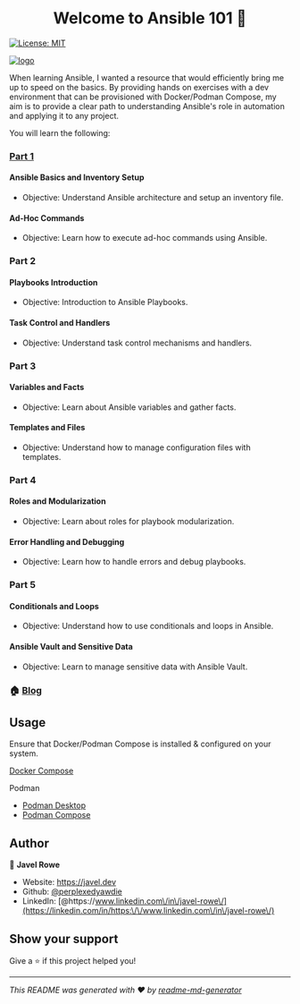 <h1 align="center">Welcome to Ansible 101 👋</h1>
<p>
  <a href="#" target="_blank">
    <img alt="License: MIT" src="https://img.shields.io/badge/License-MIT-yellow.svg" />
  </a>
</p>
<a href="https://javel.dev" target="_blank">
  <img alt="logo" src="https://yzpjtx1indjl.objectstorage.ca-toronto-1.oci.customer-oci.com/p/aREEy_Ys2FkAeFaO8XMhV9JUCaIPCfSkCegIPv77ZHcq9dvNyWqHurFGGh0IQnyY/n/yzpjtx1indjl/b/cloud-kung-fu/o/kungfucloud.png" />
</a>

When learning Ansible, I wanted a resource that would efficiently bring me up to speed on the basics. By providing hands on exercises with a dev environment that can be provisioned with Docker/Podman Compose, my aim is to provide a clear path to understanding Ansible's role in automation and applying it to any project.

You will learn the following:

### [Part 1](https://github.com/perplexedyawdie/ansible-learn/tree/main/inventory-files-and-ad-hoc-cmds)

#### Ansible Basics and Inventory Setup
- Objective: Understand Ansible architecture and setup an inventory file.

#### Ad-Hoc Commands
- Objective: Learn how to execute ad-hoc commands using Ansible.

### Part 2

#### Playbooks Introduction
- Objective: Introduction to Ansible Playbooks.

#### Task Control and Handlers
- Objective: Understand task control mechanisms and handlers.

### Part 3

#### Variables and Facts
- Objective: Learn about Ansible variables and gather facts.

#### Templates and Files
- Objective: Understand how to manage configuration files 
with templates.

### Part 4

#### Roles and Modularization
- Objective: Learn about roles for playbook modularization.
#### Error Handling and Debugging
- Objective: Learn how to handle errors and debug playbooks.

### Part 5

#### Conditionals and Loops
- Objective: Understand how to use conditionals and loops in 
Ansible.
#### Ansible Vault and Sensitive Data
- Objective: Learn to manage sensitive data with Ansible 
Vault.


### 🏠 [Blog](https://javel.dev/ansible-101/)

## Usage
Ensure that Docker/Podman Compose is installed & configured on your system.

[Docker Compose](https://docs.docker.com/compose/gettingstarted/#prerequisites)

Podman
- [Podman Desktop](https://podman-desktop.io/docs/installation)
- [Podman Compose](https://podman-desktop.io/docs/compose/setting-up-compose)

## Author

👤 **Javel Rowe**

* Website: https://javel.dev
* Github: [@perplexedyawdie](https://github.com/perplexedyawdie)
* LinkedIn: [@https:\/\/www.linkedin.com\/in\/javel-rowe\/](https://linkedin.com/in/https:\/\/www.linkedin.com\/in\/javel-rowe\/)

## Show your support

Give a ⭐️ if this project helped you!

***
_This README was generated with ❤️ by [readme-md-generator](https://github.com/kefranabg/readme-md-generator)_